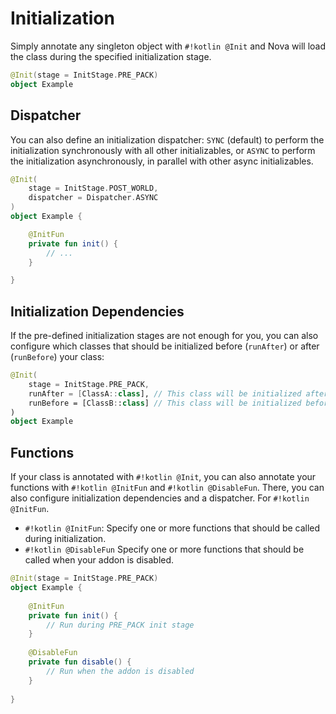# Initialization

Simply annotate any singleton object with `#!kotlin @Init` and Nova will load the class during
the specified initialization stage.

```kotlin title="Example initializable class"
@Init(stage = InitStage.PRE_PACK)
object Example
```

## Dispatcher

You can also define an initialization dispatcher: `SYNC` (default) to perform the initialization synchronously with all 
other initializables, or `ASYNC` to perform the initialization asynchronously, in parallel with other async initializables.

```kotlin
@Init(
    stage = InitStage.POST_WORLD,
    dispatcher = Dispatcher.ASYNC
)
object Example {

    @InitFun
    private fun init() {
        // ...  
    }

}
```

## Initialization Dependencies

If the pre-defined initialization stages are not enough for you, you can also configure which classes that should be
initialized before (`runAfter`) or after (`runBefore`) your class:

```kotlin title="Example initializable class with dependencies"
@Init(
    stage = InitStage.PRE_PACK,
    runAfter = [ClassA::class], // This class will be initialized after ClassA
    runBefore = [ClassB::class] // This class will be initialized before ClassB
)
object Example
```

## Functions

If your class is annotated with `#!kotlin @Init`, you can also annotate your functions with `#!kotlin @InitFun`
and `#!kotlin @DisableFun`. There, you can also configure initialization dependencies and a dispatcher.
For `#!kotlin @InitFun`.

* `#!kotlin @InitFun`: Specify one or more functions that should be called during initialization.
* `#!kotlin @DisableFun` Specify one or more functions that should be called when your addon is disabled.

```kotlin title="Example initializable class with functions"
@Init(stage = InitStage.PRE_PACK)
object Example {
    
    @InitFun
    private fun init() {
        // Run during PRE_PACK init stage
    }
  
    @DisableFun
    private fun disable() {
        // Run when the addon is disabled
    }
    
}
```